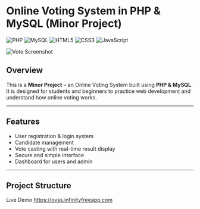 
# Online Voting System in PHP & MySQL (Minor Project)

![PHP](https://img.shields.io/badge/PHP-777BB4?style=for-the-badge&logo=php&logoColor=white)
![MySQL](https://img.shields.io/badge/MySQL-4479A1?style=for-the-badge&logo=mysql&logoColor=white)
![HTML5](https://img.shields.io/badge/HTML5-E34F26?style=for-the-badge&logo=html5&logoColor=white)
![CSS3](https://img.shields.io/badge/CSS3-1572B6?style=for-the-badge&logo=css3&logoColor=white)
![JavaScript](https://img.shields.io/badge/JavaScript-F7DF1E?style=for-the-badge&logo=javascript&logoColor=black)

![Vote Screenshot](vote.jpg)

## Overview
This is a **Minor Project** – an Online Voting System built using **PHP & MySQL**.  
It is designed for students and beginners to practice web development and understand how online voting works.

---

## Features
- User registration & login system
- Candidate management
- Vote casting with real-time result display
- Secure and simple interface
- Dashboard for users and admin

---

## Project Structure


Live Demo
https://ovss.infinityfreeapp.com
